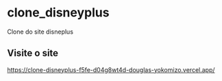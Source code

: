 # clone_disneyplus
 Clone do site disneplus


## Visite o site 
https://clone-disneyplus-f5fe-d04g8wt4d-douglas-yokomizo.vercel.app/
